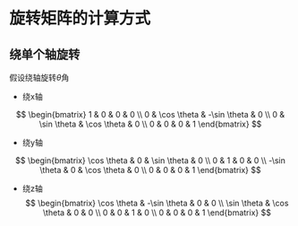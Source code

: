 # 旋转矩阵的计算方式

## 绕单个轴旋转

假设绕轴旋转$\theta$角

* 绕x轴

$$
\begin{bmatrix}
   1 & 0 & 0 & 0 \\
   0 & \cos \theta & -\sin \theta & 0 \\
   0 & \sin \theta & \cos \theta & 0 \\
   0 & 0 & 0 & 1 
  \end{bmatrix} 
$$
* 绕y轴
  
$$
\begin{bmatrix}
   \cos \theta & 0 & \sin \theta & 0 \\
   0 & 1 & 0 & 0 \\
   -\sin \theta & 0 & \cos \theta & 0 \\
   0 & 0 & 0 & 1 
  \end{bmatrix} 
$$

* 绕z轴
$$
\begin{bmatrix}
   \cos \theta & -\sin \theta & 0 & 0 \\
   \sin \theta & \cos \theta & 0 & 0 \\
   0 & 0 & 1 & 0 \\
   0 & 0 & 0 & 1 
  \end{bmatrix} 
$$
